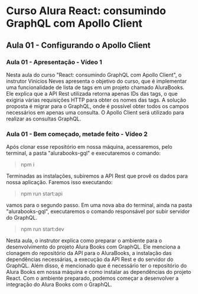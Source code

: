 # Curso Alura React: consumindo GraphQL com Apollo Client

## Aula 01 - Configurando o Apollo Client

### Aula 01 - Apresentação - Vídeo 1

Nesta aula do curso "React: consumindo GraphQL com Apollo Client", o instrutor Vinicios Neves apresenta o objetivo do curso, que é implementar uma funcionalidade de lista de tags em um projeto chamado AluraBooks. Ele explica que a API Rest utilizada retorna apenas IDs das tags, o que exigiria várias requisições HTTP para obter os nomes das tags. A solução proposta é migrar para o GraphQL, onde é possível obter todos os campos necessários em apenas uma consulta. O Apollo Client será utilizado para realizar as consultas GraphQL.

### Aula 01 - Bem começado, metade feito - Vídeo 2

Após clonar esse repositório em nossa máquina, acessaremos, pelo terminal, a pasta "alurabooks-gql" e executaremos o comando:  
> npm i

Terminadas as instalações, subiremos a API Rest que provê os dados para nossa aplicação. Faremos isso executando:  
> npm run start:api

vamos para o segundo passo. Em uma nova aba do terminal, ainda na pasta "alurabooks-gql", executaremos o comando responsável por subir servidor do GraphQL.  
> npm run start:dev

Nesta aula, o instrutor explica como preparar o ambiente para o desenvolvimento do projeto Alura Books com GraphQL. Ele menciona a clonagem do repositório da API para o AluraBooks, a instalação das dependências necessárias, a execução da API Rest e do servidor do GraphQL. Além disso, é mencionado que é necessário ter o repositório do Alura Books em nossa máquina e como instalar as dependências do projeto React. Com o ambiente preparado, podemos começar a desenvolver a integração do Alura Books com o GraphQL.
